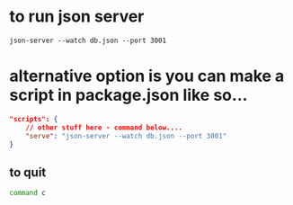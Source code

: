 # to run json server

```
json-server --watch db.json --port 3001
```

# alternative option is you can make a script in package.json like so...

```json
"scripts": {
    // other stuff here - command below....
    "serve": "json-server --watch db.json --port 3001"
}
```

## to quit

```bash
command c
```
